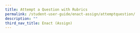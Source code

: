 ```yaml
---
title: Attempt a Question with Rubrics
permalink: /student-user-guide/enact-assign/attemptquestion/
description: ""
third_nav_title: Enact (Assign)
---
```

